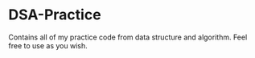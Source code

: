 # DSA-Practice
Contains all of my practice code from data structure and algorithm. Feel free to use as you wish. 
